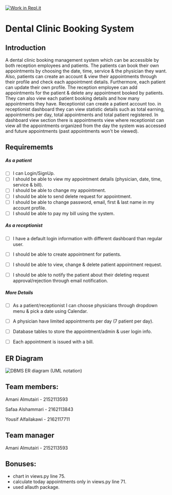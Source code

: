 [![Work in Repl.it](https://classroom.github.com/assets/work-in-replit-14baed9a392b3a25080506f3b7b6d57f295ec2978f6f33ec97e36a161684cbe9.svg)](https://classroom.github.com/online_ide?assignment_repo_id=426739&assignment_repo_type=GroupAssignmentRepo)
# Dental Clinic Booking System

## Introduction 

A dental clinic booking management system which can be accessible by both reception employees and patients. The patients can book their own appointments by choosing the date, time, service & the physician they want. Also, patients can create an account & view their appointments through their profile and check each appointment details. Furthermore, each patient can update their own profile. The reception employee can add appointments for the patient & delete any appointment booked by patients. They can also view each patient booking details and how many appointments they have. Receptionist can create a patient account too. in receptionist dashboard they can view statistic details such as total earning, appointments per day, total appointments and total patient registered. In dashboard view section there is appointments view where receptionist can view all the appointments organized from the day the system was accessed and future appointments (past appointments won't be viewed).

## Requirememts 

##### As a patient 
- [ ] I can Login/SignUp.
- [ ] I should be able to view my appointment details (physician, date, time, service & bill).
- [ ] I should be able to change my appointment.
- [ ] I should be able to send delete request for appointment.
- [ ] I should be able to change password, email, first & last name in my account profile.
- [ ] I should be able to pay my bill using the system.

##### As a receptionist
- [ ] I have a default login information with different dashboard than regular user.
- [ ] I should be able to create appointment for patients.
- [ ] I should be able to view, change & delete patient appointment request.
- [ ] I should be able to notify the patient about  their deleting request approval/rejection through email notification.


##### More Details
- [ ] As a patient/receptionist I can choose physicians through dropdown menu & pick a date using Calendar.
- [ ] A physician have limited appointments per day (7 patient per day).
- [ ] Database tables to store the appointment/admin & user login info.
- [ ] Each appointment is issued with a bill.


## ER Diagram 
![DBMS ER diagram (UML notation)](https://user-images.githubusercontent.com/75279870/122948868-e882e100-d383-11eb-8336-bea3a6f63727.png)






## Team members:
Amani Almutairi - 2152113593

Safaa Alshammari - 2162113843

Yousif Alfailakawi - 2162117711

## Team manager
Amani Almutairi - 2152113593

## Bonuses:
-  chart in views.py line 75.
-  calculate today appointments only in views.py line 71.
-  used allauth package.
 
